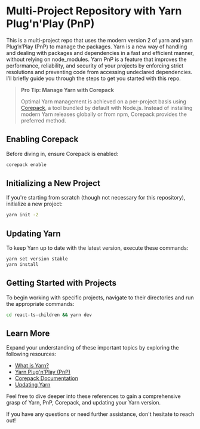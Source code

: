 # Multi-Project Repository with Yarn Plug'n'Play (PnP)

This is a multi-project repo that uses the modern version 2 of yarn and yarn Plug’n’Play (PnP) to manage the packages. Yarn is a new way of handling and dealing with packages and dependencies in a fast and efficient manner, without relying on node_modules. Yarn PnP is a feature that improves the performance, reliability, and security of your projects by enforcing strict resolutions and preventing code from accessing undeclared dependencies. I’ll briefly guide you through the steps to get you started with this repo.

> **Pro Tip: Manage Yarn with Corepack**
>
> Optimal Yarn management is achieved on a per-project basis using [Corepack], a tool bundled by default with Node.js. Instead of installing modern Yarn releases globally or from npm, Corepack provides the preferred method.

## Enabling Corepack

Before diving in, ensure Corepack is enabled:

```bash
corepack enable
```

## Initializing a New Project

If you're starting from scratch (though not necessary for this repository), initialize a new project:

```bash
yarn init -2
```

## Updating Yarn

To keep Yarn up to date with the latest version, execute these commands:

```bash
yarn set version stable
yarn install
```

## Getting Started with Projects

To begin working with specific projects, navigate to their directories and run the appropriate commands:

```bash
cd react-ts-children && yarn dev
```

## Learn More

Expand your understanding of these important topics by exploring the following resources:

- [What is Yarn?](https://yarnpkg.com/getting-started/qa#what-is-yarn)
- [Yarn Plug'n'Play (PnP)](https://yarnpkg.com/features/pnp)
- [Corepack Documentation](https://nodejs.org/dist/latest/docs/api/corepack.html)
- [Updating Yarn](https://yarnpkg.com/getting-started/install#updating-yarn)

Feel free to dive deeper into these references to gain a comprehensive grasp of Yarn, PnP, Corepack, and updating your Yarn version.

If you have any questions or need further assistance, don't hesitate to reach out!

[Corepack]: https://nodejs.org/dist/latest/docs/api/corepack.html
```
